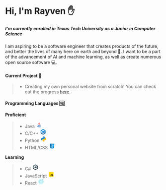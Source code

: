 # Hi, I'm Rayven :raised_hand:
##### I'm currently enrolled in Texas Tech University as a Junior in Computer Science

I am aspiring to be a software engineer that creates products of the future, and better the lives of many here on earth and beyond :milky_way:. I want to be a part of the advancement of AI and machine learning, as well as create numerous open source software :computer:.
#### Current Project :memo:
> - Creating my own personal website from scratch! You can check out the progress <a href="http://rayvenderay.online" target="_blank">here</a>.
#### Programming Languages :vs:
**Proficient**
> - Java ![Java Logo](icons/icons8-java-20.png)
> - C/C++ ![CPP Logo](icons/icons8-c++-20.png)
> - Python ![Python Logo](icons/icons8-python-20.png)
> - HTML/CSS ![CSS Logo](icons/icons8-css3-20.png)

**Learning**
> - C# ![CS Logo](icons/icons8-c-sharp-logo-20.png)
> - JavaScript ![JS Logo](icons/icons8-javascript-20.png)
> - React ![React Logo](icons/icons8-react-native-20.png)